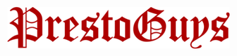 ![PrestoGuys](prestoguycanter.png)


<!---
PrestoGuys/PrestoGuys is a ✨ special ✨ repository because its `README.md` (this file) appears on your GitHub profile.
You can click the Preview link to take a look at your changes.
--->
